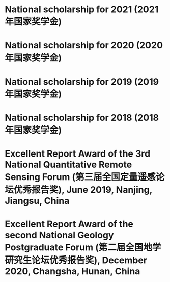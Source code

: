 
# National scholarship for 2021 (2021年国家奖学金)
# National scholarship for 2020 (2020年国家奖学金)
# National scholarship for 2019 (2019年国家奖学金)
# National scholarship for 2018 (2018年国家奖学金)
# Excellent Report Award of the 3rd National Quantitative Remote Sensing Forum (第三届全国定量遥感论坛优秀报告奖), June 2019, Nanjing, Jiangsu, China
# Excellent Report Award of the second National Geology Postgraduate Forum (第二届全国地学研究生论坛优秀报告奖), December 2020, Changsha, Hunan, China
